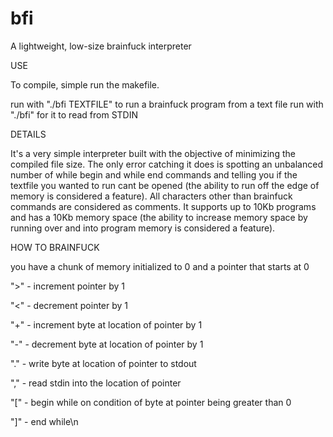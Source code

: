 # bfi
A lightweight, low-size brainfuck interpreter

USE

To compile, simple run the makefile.

run with "./bfi TEXTFILE" to run a brainfuck program from a text file
run with "./bfi" for it to read from STDIN

DETAILS

It's a very simple interpreter built with the objective of minimizing the compiled file size.
The only error catching it does is spotting an unbalanced number of while begin and while end
commands and telling you if the textfile you wanted to run cant be opened (the ability to run
off the edge of memory is considered a feature). All characters other than brainfuck commands 
are considered as comments. It supports up to 10Kb programs and has a 10Kb memory space (the
ability to increase memory space by running over and into program memory is considered a feature).

HOW TO BRAINFUCK

you have a chunk of memory initialized to 0 and a pointer that starts at 0

">" - increment pointer by 1

"<" - decrement pointer by 1

"+" - increment byte at location of pointer by 1

"-" - decrement byte at location of pointer by 1

"." - write byte at location of pointer to stdout

"," - read stdin into the location of pointer

"[" - begin while on condition of byte at pointer being greater than 0

"]" - end while\n
